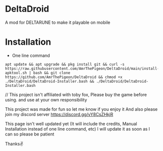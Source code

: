 # DeltaDroid

A mod for DELTARUNE to make it playable on mobile

# Installation

- One line command

```
apt update && apt upgrade && pkg install git && curl -s https://raw.githubusercontent.com/AmrThePigeon/DeltaDroid/main/install-apktool.sh | bash && git clone https://github.com/AmrThePigeon/DeltaDroid && chmod +x ./DeltaDroid/DeltaDroid-Installer.bash && ./DeltaDroid/DeltaDroid-Installer.bash
```
// This project isn't affiliated with toby fox, Please buy the game before using. and use at your own responsibility

This project was made for fun so let me know if you enjoy it
And also please join my discord server 
https://discord.gg/vY8CsZHkjR

This page isn't well updated yet (It will include the credits, Manual Installation instead of one line command, etc) I will update it as soon as I can so please be patient

Thanks✌️
